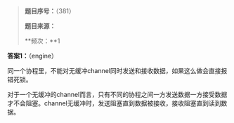 > **题目序号：**（381）
>
> **题目来源：**
>
> **频次：**1

**答案1：**（engine）

同一个协程里，不能对无缓冲channel同时发送和接收数据，如果这么做会直接报错死锁。

对于一个无缓冲的channel而言，只有不同的协程之间一方发送数据一方接受数据才不会阻塞。channel无缓冲时，发送阻塞直到数据被接收，接收阻塞直到读到数据。